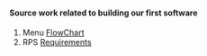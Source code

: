 #### Source work related to building our first software

1. Menu [FlowChart](https://github.com/WCCCEDU/GCCHS_flowcharts_to_software/blob/master/menu/menu_flow_chart.png)
2. RPS [Requirements](https://github.com/WCCCEDU/GCCHS_flowcharts_to_software/blob/master/rock_paper_scissors/rps_requirements.md)
